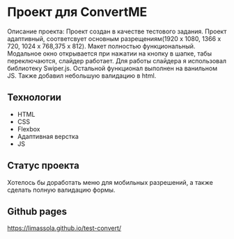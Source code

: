 # Проект для ConvertME

Описание проекта: Проект создан в качестве тестового задания. Проект адаптивный, соответсвует основным разрещениям(1920 х 1080, 1366 х 720, 1024 х 768,375 x 812).
Макет полностью функциональный. Модальное окно открывается при нажатии на кнопку в шапке, табы переключаются, слайдер работает. Для работы слайдера я использовал библиотеку Swiper.js. Остальной функционал выполнен на ванильном JS. Также добавил небольшую валидацию в html.

## Технологии
* HTML
* CSS
* Flexbox
* Адаптивная верстка
* JS

## Статус проекта
Хотелось бы доработать меню для мобильных разрешений, а также сделать полную валидацию формы.

## Github pages 
https://limassola.github.io/test-convert/
